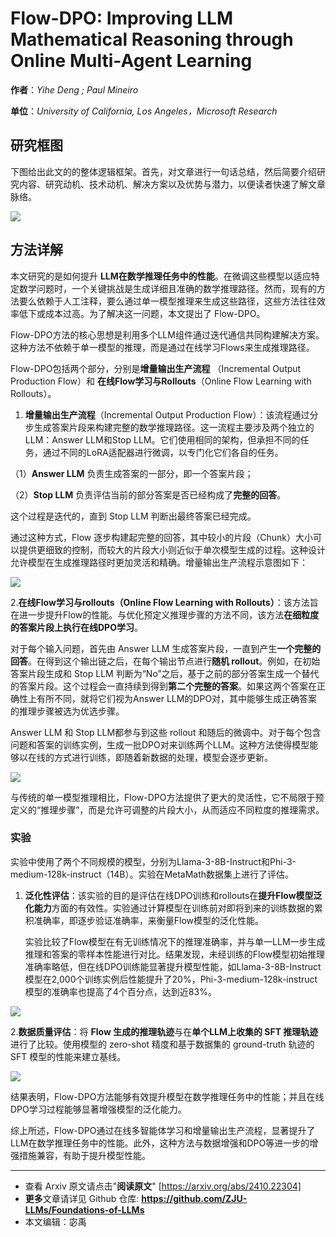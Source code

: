 # Flow-DPO: Improving LLM Mathematical Reasoning through Online Multi-Agent Learning

**作者**：*Yihe Deng ; Paul Mineiro*

**单位**：*University of California, Los Angeles，Microsoft Research*

## 研究框图

下图给出此文的的整体逻辑框架。首先，对文章进行一句话总结，然后简要介绍研究内容、研究动机、技术动机、解决方案以及优势与潜力，以便读者快速了解文章脉络。

![](https://fastly.jsdelivr.net/gh/bucketio/img0@main/2024/11/01/1730392356383-92fdd8bc-4958-436d-9946-5e76b8f1fe9e.png)


## 方法详解

本文研究的是如何提升 **LLM在数学推理任务中的性能**。在微调这些模型以适应特定数学问题时，一个关键挑战是生成详细且准确的数学推理路径。然而，现有的方法要么依赖于人工注释，要么通过单一模型推理来生成这些路径，这些方法往往效率低下或成本过高。为了解决这一问题，本文提出了 Flow-DPO。

Flow-DPO方法的核心思想是利用多个LLM组件通过迭代通信共同构建解决方案。这种方法不依赖于单一模型的推理，而是通过在线学习Flows来生成推理路径。

Flow-DPO包括两个部分，分别是**增量输出生产流程** （Incremental Output Production Flow）和 **在线Flow学习与Rollouts**（Online Flow Learning with Rollouts）。

1. **增量输出生产流程**（Incremental Output Production Flow）：该流程通过分步生成答案片段来构建完整的数学推理路径。这一流程主要涉及两个独立的LLM：Answer LLM和Stop LLM。它们使用相同的架构，但承担不同的任务，通过不同的LoRA适配器进行微调，以专门化它们各自的任务。

（1）**Answer LLM** 负责生成答案的一部分，即一个答案片段；

（2）**Stop LLM** 负责评估当前的部分答案是否已经构成了**完整的回答**。

   这个过程是迭代的，直到 Stop LLM 判断出最终答案已经完成。

   通过这种方式，Flow 逐步构建起完整的回答，其中较小的片段（Chunk）大小可以提供更细致的控制，而较大的片段大小则近似于单次模型生成的过程。这种设计允许模型在生成推理路径时更加灵活和精确。增量输出生产流程示意图如下：


![](https://fastly.jsdelivr.net/gh/bucketio/img12@main/2024/10/31/1730383587539-f1a04678-6525-4e63-b1b4-525a43087270.png)


2.**在线Flow学习与rollouts（Online Flow Learning with Rollouts）**：该方法旨在进一步提升Flow的性能。与优化预定义推理步骤的方法不同，该方法**在细粒度的答案片段上执行在线DPO学习**。

   对于每个输入问题，首先由 Answer LLM 生成答案片段，一直到产生**一个完整的回答**。在得到这个输出链之后，在每个输出节点进行**随机 rollout**。例如，在初始答案片段生成和 Stop LLM 判断为“No”之后，基于之前的部分答案生成一个替代的答案片段。这个过程会一直持续到得到**第二个完整的答案**。如果这两个答案在正确性上有所不同，就将它们视为Answer LLM的DPO对，其中能够生成正确答案的推理步骤被选为优选步骤。

   Answer LLM 和 Stop LLM都参与到这些 rollout 和随后的微调中。对于每个包含问题和答案的训练实例，生成一批DPO对来训练两个LLM。这种方法使得模型能够以在线的方式进行训练，即随着新数据的处理，模型会逐步更新。


![](https://fastly.jsdelivr.net/gh/bucketio/img12@main/2024/10/31/1730383653932-4cb41cfa-c3cb-4497-895f-e3f903545491.png)


   与传统的单一模型推理相比，Flow-DPO方法提供了更大的灵活性，它不局限于预定义的“推理步骤”，而是允许可调整的片段大小，从而适应不同粒度的推理需求。

### 实验

实验中使用了两个不同规模的模型，分别为Llama-3-8B-Instruct和Phi-3-medium-128k-instruct（14B）。实验在MetaMath数据集上进行了评估。

1. **泛化性评估**：该实验的目的是评估在线DPO训练和rollouts在**提升Flow模型泛化能力**方面的有效性。实验通过计算模型在训练前对即将到来的训练数据的累积准确率，即逐步验证准确率，来衡量Flow模型的泛化性能。

   实验比较了Flow模型在有无训练情况下的推理准确率，并与单一LLM一步生成推理和答案的零样本性能进行对比。结果发现，未经训练的Flow模型初始推理准确率略低，但在线DPO训练能显著提升模型性能，如Llama-3-8B-Instruct模型在2,000个训练实例后性能提升了20%，Phi-3-medium-128k-instruct模型的准确率也提高了4个百分点，达到近83%。


![](https://fastly.jsdelivr.net/gh/bucketio/img6@main/2024/10/31/1730383681905-7f706bbc-c7bd-4f10-b23a-3b21137d5eb8.png)


2.**数据质量评估**：将 **Flow 生成的推理轨迹**与在**单个LLM上收集的 SFT 推理轨迹**进行了比较。使用模型的 zero-shot 精度和基于数据集的 ground-truth 轨迹的 SFT 模型的性能来建立基线。


![](https://fastly.jsdelivr.net/gh/bucketio/img8@main/2024/10/31/1730383901156-69027eb3-04f4-4e41-963b-ebb37be35300.png)


结果表明，Flow-DPO方法能够有效提升模型在数学推理任务中的性能；并且在线DPO学习过程能够显著增强模型的泛化能力。

综上所述，Flow-DPO通过在线多智能体学习和增量输出生产流程，显著提升了LLM在数学推理任务中的性能。此外，这种方法与数据增强和DPO等进一步的增强措施兼容，有助于提升模型性能。


---

   - 查看 Arxiv 原文请点击"**阅读原文**" [https://arxiv.org/abs/2410.22304]
   - **更多**文章请详见 Github 仓库: 
	  **https://github.com/ZJU-LLMs/Foundations-of-LLMs**
   - 本文编辑：宓禹